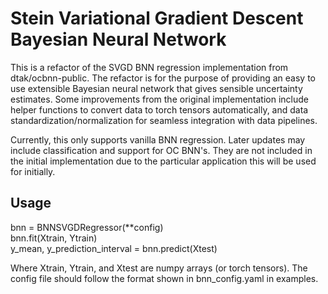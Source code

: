 # Stein Variational Gradient Descent Bayesian Neural Network

This is a refactor of the SVGD BNN regression implementation from dtak/ocbnn-public. 
The refactor is for the purpose of providing an easy to use extensible Bayesian neural 
network that gives sensible uncertainty estimates. Some improvements from the original
implementation include helper functions to convert data to torch tensors automatically,
and data standardization/normalization for seamless integration with data pipelines. 

Currently, this only supports vanilla BNN regression. Later updates may include classification
and support for OC BNN's. They are not included in the initial implementation due to the 
particular application this will be used for initially.

## Usage

bnn = BNNSVGDRegressor(**config) \
bnn.fit(Xtrain, Ytrain) \
y_mean, y_prediction_interval = bnn.predict(Xtest)

Where Xtrain, Ytrain, and Xtest are numpy arrays (or torch tensors). The config file should follow
the format shown in bnn_config.yaml in examples.